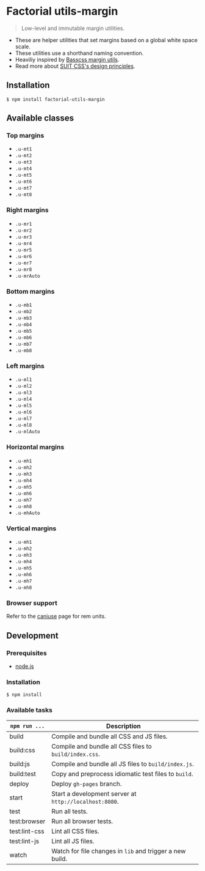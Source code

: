 # Factorial utils-margin

> Low-level and immutable margin utilities. 

* These are helper utilities that set margins based on a global white space scale. 
* These utilities use a shorthand naming convention.
* Heaviliy inspired by [Basscss margin utils](http://www.basscss.com/#basscss-margin). 
* Read more about [SUIT CSS's design principles](https://github.com/suitcss/suit/).

## Installation 

    $ npm install factorial-utils-margin

## Available classes

### Top margins

* `.u-mt1`
* `.u-mt2`
* `.u-mt3`
* `.u-mt4`
* `.u-mt5`
* `.u-mt6`
* `.u-mt7`
* `.u-mt8`

### Right margins

* `.u-mr1`
* `.u-mr2`
* `.u-mr3`
* `.u-mr4`
* `.u-mr5`
* `.u-mr6`
* `.u-mr7`
* `.u-mr8`
* `.u-mrAuto`

### Bottom margins

* `.u-mb1`
* `.u-mb2`
* `.u-mb3`
* `.u-mb4`
* `.u-mb5`
* `.u-mb6`
* `.u-mb7`
* `.u-mb8`

### Left margins

* `.u-ml1`
* `.u-ml2`
* `.u-ml3`
* `.u-ml4`
* `.u-ml5`
* `.u-ml6`
* `.u-ml7`
* `.u-ml8`
* `.u-mlAuto`

### Horizontal margins

* `.u-mh1`
* `.u-mh2`
* `.u-mh3`
* `.u-mh4`
* `.u-mh5`
* `.u-mh6`
* `.u-mh7`
* `.u-mh8`
* `.u-mhAuto`

### Vertical margins

* `.u-mh1`
* `.u-mh2`
* `.u-mh3`
* `.u-mh4`
* `.u-mh5`
* `.u-mh6`
* `.u-mh7`
* `.u-mh8`

### Browser support

Refer to the [caniuse](http://caniuse.com/#feat=rem) page for rem units.

## Development

### Prerequisites

* [node.js](https://nodejs.org/en/)

### Installation

    $ npm install

### Available tasks
 
`npm run ...` | Description
---|---
build | Compile and bundle all CSS and JS files.
build:css | Compile and bundle all CSS files to `build/index.css`.
build:js | Compile and bundle all JS files to `build/index.js`.
build:test | Copy and preprocess idiomatic test files to `build`.
deploy | Deploy `gh-pages` branch.
start | Start a development server at `http://localhost:8080`.
test | Run all tests. 
test:browser | Run all browser tests.
test:lint-css | Lint all CSS files.
test:lint-js | Lint all JS files.
watch | Watch for file changes in `lib` and trigger a new build.
